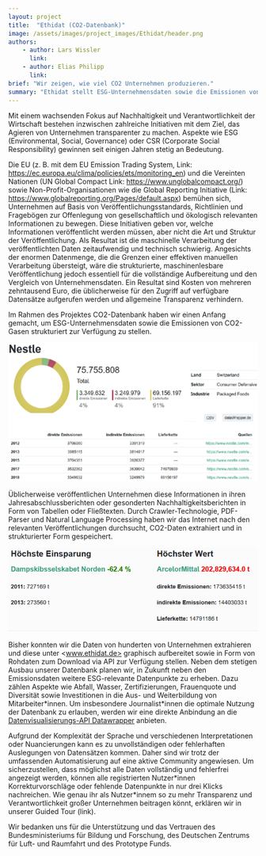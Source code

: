 ```yaml
---
layout: project
title:  "Ethidat (CO2-Datenbank)"
image: /assets/images/project_images/Ethidat/header.png
authors:
    - author: Lars Wissler
      link:
    - author: Elias Philipp
      link:
brief: "Wir zeigen, wie viel CO2 Unternehmen produzieren."
summary: "Ethidat stellt ESG-Unternehmensdaten sowie die Emissionen von CO2-Gasen strukturiert zur Verfügung, damit diese Daten besser von Wissenschaftler*innen und anderen Interessierten verwendet werden können."
---
```


Mit einem wachsenden Fokus auf Nachhaltigkeit und Verantwortlichkeit der Wirtschaft bestehen inzwischen zahlreiche Initiativen mit dem Ziel, das Agieren von Unternehmen transparenter zu machen. Aspekte wie ESG (Environmental, Social, Governance) oder CSR (Corporate Social Responsibility) gewinnen seit einigen Jahren stetig an Bedeutung. 

Die EU (z. B. mit dem EU Emission Trading System, Link: https://ec.europa.eu/clima/policies/ets/monitoring_en) und die Vereinten Nationen (UN Global Compact Link: https://www.unglobalcompact.org/) sowie Non-Profit-Organisationen wie die Global Reporting Initiative (Link: https://www.globalreporting.org/Pages/default.aspx) bemühen sich, Unternehmen auf Basis von Veröffentlichungsstandards, Richtlinien und Fragebögen zur Offenlegung von gesellschaftlich und ökologisch relevanten Informationen zu bewegen. Diese Initiativen geben vor, welche Informationen veröffentlicht werden müssen, aber nicht die Art und Struktur der Veröffentlichung. Als Resultat ist die maschinelle Verarbeitung der veröffentlichten Daten zeitaufwendig und technisch schwierig. Angesichts der enormen Datenmenge, die die Grenzen einer effektiven manuellen Verarbeitung übersteigt, wäre die strukturierte, maschinenlesbare Veröffentlichung jedoch essentiell für die vollständige Aufbereitung und den Vergleich von Unternehmensdaten. Ein Resultat sind Kosten von mehreren zehntausend Euro, die üblicherweise für den Zugriff auf verfügbare Datensätze aufgerufen werden und allgemeine Transparenz verhindern. 

Im Rahmen des Projektes CO2-Datenbank haben wir einen Anfang gemacht, um ESG-Unternehmensdaten sowie die Emissionen von CO2-Gasen strukturiert zur Verfügung zu stellen.

![Ethidat screenshot 2](/assets/images/project_images/Ethidat/Co2-2.jpg)

Üblicherweise veröffentlichen Unternehmen diese Informationen in ihren Jahresabschlussberichten oder gesonderten Nachhaltigkeitsberichten in Form von Tabellen oder Fließtexten. Durch Crawler-Technologie, PDF-Parser und Natural Language Processing haben wir das Internet nach den relevanten Veröffentlichungen durchsucht, CO2-Daten extrahiert und in strukturierter Form gespeichert. 

![Ethidat screenshot 3](/assets/images/project_images/Ethidat/Co2-3.jpg)

Bisher konnten wir die Daten von hunderten von Unternehmen extrahieren und diese unter <www.ethidat.de> graphisch aufbereitet sowie in Form von Rohdaten zum Download via API zur Verfügung stellen. Neben dem stetigen Ausbau unserer Datenbank planen wir, in Zukunft neben den Emissionsdaten weitere ESG-relevante Datenpunkte zu erheben. Dazu zählen Aspekte wie Abfall, Wasser, Zertifizierungen, Frauenquote und Diversität sowie Investitionen in die Aus- und Weiterbildung von Mitarbeiter\*innen. Um insbesondere Journalist\*innen die optimale Nutzung der Datenbank zu erlauben, werden wir eine direkte Anbindung an die [Datenvisualisierungs-API Datawrapper](https://www.datawrapper.de/) anbieten.

Aufgrund der Komplexität der Sprache und verschiedenen Interpretationen oder Nuancierungen kann es zu unvollständigen oder fehlerhaften Auslegungen von Datensätzen kommen.  Daher sind wir trotz der umfassenden Automatisierung auf eine aktive Community angewiesen. Um sicherzustellen, dass möglichst alle Daten vollständig und fehlerfrei angezeigt werden, können alle registrierten Nutzer\*innen Korrekturvorschläge oder fehlende Datenpunkte in nur drei Klicks nachreichen. Wie genau ihr als Nutzer\*innem so zu mehr Transparenz und Verantwortlichkeit großer Unternehmen beitragen könnt, erklären wir in unserer Guided Tour (link).

Wir bedanken uns für die Unterstützung und das Vertrauen des Bundesministeriums für Bildung und Forschung, des Deutschen Zentrums für Luft- und Raumfahrt und des Prototype Funds.
